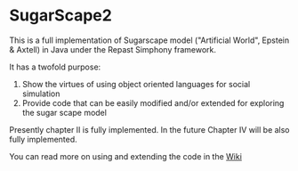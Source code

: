 # SugarScape2

This is a full implementation of Sugarscape model ("Artificial World", Epstein & Axtell) in Java under the Repast Simphony framework.

It has a twofold purpose:

1. Show the virtues of using object oriented languages for social simulation
2. Provide code that can be easily modified and/or extended for exploring the sugar scape model

Presently chapter II is fully implemented. In the future Chapter IV will be also fully implemented.

You can read more on using and extending the code in the [Wiki](https://github.com/dkremmydas/SugarScape2/wiki)
